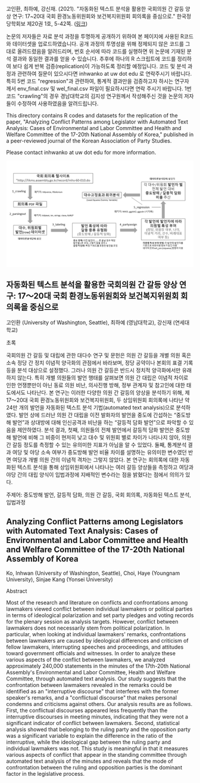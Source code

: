 고인환, 최하예, 강신재. (2021). "자동화된 텍스트 분석을 활용한 국회의원 간 갈등 양상 연구: 17~20대 국회 환경노동위원회와 보건복지위원회 회의록을 중심으로." 한국정당학회보 제20권 1호, 5-42쪽. ([링크](http://www.partystudies.or.kr/contents/bbs/bbs_content.html?bbs_cls_cd=004003&cid=21033117313490&bbs_type=B))  

논문의 저자들은 자료 분석 과정을 투명하게 공개하기 위하여 본 페이지에 사용된 R코드와 데이터셋을 업로드하였습니다. 공개 과정의 투명성을 위해 정제되지 않은 코드를 그대로 올려드렸음을 알려드리며, 번호 순서에 따라 코드를 실행하면 위 논문에 기재된 분석 결과와 동일한 결과를 얻을 수 있습니다. 추후에 하나의 R 스크립트에 코드를 정리하여 보다 쉽게 반복 검증(replication)이 가능하도록 정리할 예정입니다. 코드 및 분석 과정과 관련하여 질문이 있으시다면 inhwanko at uw dot edu 로 연락주시기 바랍니다. 특히 5번 코드 "regression"과 관련하여, 통계적 결과만을 검증하고자 하시는 연구자께서 env_final.csv 및 wel_final.csv 파일이 필요하시다면 연락 주시기 바랍니다. 1번 코드 "crawling"의 경우 경남대학교의 김지성 연구원께서 작성해주신 것을 논문의 저자들이 수정하여 사용하였음을 알려드립니다. 


This directory contains R codes and datasets for the replication of the paper, "Analyzing Conflict Patterns among Legislator with Automated Text Analysis: Cases of Environmental and Labor Committee and Health and Welfare Committee of the 17-20th National Assembly of Korea," published in a peer-reviewed journal of the Korean Association of Party Studies.   

Please contact inhwanko at uw dot edu for more information.   

![alt text](https://github.com/inhwanko/Congress-Text-as-Data-Research/blob/master/workflow.jpg)

## 자동화된 텍스트 분석을 활용한 국회의원 간 갈등 양상 연구: 17～20대 국회 환경노동위원회와 보건복지위원회 회의록을 중심으로  

고인환 (University of Washington, Seattle), 최하예 (영남대학교), 강신재 (연세대학교)  

초록  

국회의원 간 갈등 및 대립에 관한 대다수 연구 및 문헌은 의원 간 갈등을 개별 의원 혹은 소속 정당 간 정치 이념적 양극화의 관점에서 바라보며, 정당 공약이나 본회의 표결 기록 등을 분석 대상으로 설정했다. 그러나 의원 간 갈등은 반드시 정치적 양극화에서만 유래하지 않는다. 특히 개별 의원들의 발언 행태를 살펴보면 의원 간 대립은 이념적 차이로 인한 언쟁뿐만이 아닌 동료 의원 비난, 의사진행 방해, 정부 관계자 및 참고인에 대한 태도에서도 나타난다. 본 연구는 이러한 다양한 의원 간 갈등의 양상을 분석하기 위해, 제17～20대 국회 환경노동위원회와 보건복지위원회, 두 상임위원회 회의록에 나타난 약 24만 개의 발언을 자동화된 텍스트 분석 기법(automated text analysis)으로 분석하였다. 발언 상에 드러난 의원 간 대립을 이전 발화자의 발언을 중도에 간섭하는 “중도방해 발언”과 상대방에 대해 인신공격과 비난을 하는 “갈등적 담화 발언”으로 파악할 수 있음을 제안하였다. 분석 결과, 첫째, 의원들의 전체 발언에서 갈등적 담화 발언은 중도방해 발언에 비해 그 비중이 현저히 낮고 대수 및 위원회 별로 차이가 나타나지 않아, 의원 간 갈등 정도를 측정할 수 있는 유의미한 지표가 아님을 알 수 있었다. 둘째, 통계분석 결과 여당 및 야당 소속 여부가 중도방해 발언 비율 차이를 설명하는 유의미한 변수였던 반면 여당과 개별 의원 간의 이념적 격차는 그렇지 않았다. 본 연구는 회의록에 대한 자동화된 텍스트 분석을 통해 상임위원회에서 나타나는 여러 갈등 양상들을 측정하고 여당과 야당 간의 대립 양식이 입법과정에 지배적인 변수라는 점을 밝혔다는 점에서 의의가 있다.  

주제어: 중도방해 발언, 갈등적 담화, 의원 간 갈등, 국회 회의록, 자동화된 텍스트 분석, 입법과정  


## Analyzing Conflict Patterns among Legislators with Automated Text Analysis: Cases of Environmental and Labor Committee and Health and Welfare Committee of the 17-20th National Assembly of Korea  

Ko, Inhwan (University of Washington, Seattle), Choi, Haye (Youngnam University), Sinjae Kang (Yonsei University)  

Abstract  

Most of the research and literature on conflicts and confrontations among lawmakers viewed conflict between individual lawmakers or political parties in terms of ideological polarization and set party pledges and voting records for the plenary session as analysis targets.  However, conflict between lawmakers does not necessarily stem from political polarization. In particular, when looking at individual lawmakers' remarks, confrontations between lawmakers are caused by ideological differences and criticism of fellow lawmakers, interrupting speeches and proceedings, and attitudes toward government officials and witnesses. In order to analyze these various aspects of the conflict between lawmakers, we analyzed approximately 240,000 statements in the minutes of the 17th-20th National Assembly's Environmental and Labor Committee, Health and Welfare Committee, through automated text analysis. Our study suggests that the confrontation between lawmakers revealed in the remarks could be identified as an "interruptive discourse" that interferes with the former speaker's remarks, and a "conflictual discourse" that makes personal condemns and criticisms against others. Our analysis results are as follows. First, the conflictual discourses appeared less frequently than the interruptive discourses in meeting minutes, indicating that they were not a significant indicator of conflict between lawmakers. Second, statistical analysis showed that belonging to the ruling party and the opposition party was a significant variable to explain the difference in the ratio of the interruptive, while the ideological gap between the ruling party and individual lawmakers was not. This study is meaningful in that it measures various aspects of conflict that appear in the standing committee through automated text analysis of the minutes and reveals that the mode of confrontation between the ruling and opposition parties is the dominant factor in the legislative process.
